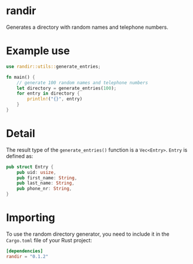 # randir
Generates a directory with random names and telephone numbers. 

# Example use
```rust
use randir::utils::generate_entries;

fn main() {
    // generate 100 random names and telephone numbers
    let directory = generate_entries(100);
    for entry in directory {
        println!("{}", entry)
    }
}
```

# Detail
The result type of the `generate_entries()` function is a `Vec<Entry>`. `Entry` is defined as:

```rust
pub struct Entry {
    pub uid: usize,
    pub first_name: String,
    pub last_name: String,
    pub phone_nr: String,
}
```

# Importing
To use the random directory generator, you need to include it in the `Cargo.toml` file of your Rust project:

```toml
[dependencies]
randir = "0.1.2"
```
